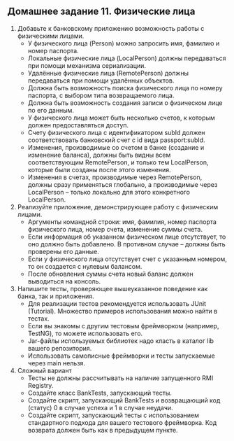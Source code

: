 Домашнее задание 11. Физические лица
----
1. Добавьте к банковскому приложению возможность работы с физическими лицами.
   * У физического лица (Person) можно запросить имя, фамилию и номер паспорта.
   * Локальные физические лица (LocalPerson) должны передаваться при помощи механизма сериализации.
   * Удалённые физические лица (RemotePerson) должны передаваться при помощи удалённых объектов.
   * Должна быть возможность поиска физического лица по номеру паспорта, с выбором типа возвращаемого лица.
   * Должна быть возможность создания записи о физическом лице по его данным.
   * У физического лица может быть несколько счетов, к которым должен предоставляться доступ.
   * Счету физического лица с идентификатором subId должен соответствовать банковский счет с id вида passport:subId.
   * Изменения, производимые со счетом в банке (создание и изменение баланса), должны быть видны всем соответствующим RemotePerson, и только тем LocalPerson, которые были созданы после этого изменения.
   * Изменения в счетах, производимые через RemotePerson, должны сразу применяться глобально, а производимые через LocalPerson – только локально для этого конкретного LocalPerson.
2. Реализуйте приложение, демонстрирующее работу с физическим лицами.
   * Аргументы командной строки: имя, фамилия, номер паспорта физического лица, номер счета, изменение суммы счета.
   * Если информация об указанном физическом лице отсутствует, то оно должно быть добавлено. В противном случае – должны быть проверены его данные.
   * Если у физического лица отсутствует счет с указанным номером, то он создается с нулевым балансом.
   * После обновления суммы счета новый баланс должен выводиться на консоль.
3. Напишите тесты, проверяющее вышеуказанное поведение как банка, так и приложения.
   * Для реализации тестов рекомендуется использовать JUnit (Tutorial). Множество примеров использования можно найти в тестах.
   * Если вы знакомы с другим тестовым фреймворком (например, TestNG), то можете использовать его.
   * Jar-файлы используемых библиотек надо класть в каталог lib вашего репозитория.
   * Использовать самописные фреймворки и тесты запускаемые через main нельзя.
4. Сложный вариант
   * Тесты не должны рассчитывать на наличие запущенного RMI Registry.
   * Создайте класс BankTests, запускающий тесты.
   * Создайте скрипт, запускающий BankTests и возвращающий код (статус) 0 в случае успеха и 1 в случае неудачи.
   * Создайте скрипт, запускающий тесты с использованием стандартного подхода для вашего тестового фреймворка. Код возврата должен быть как в предыдущем пункте.

